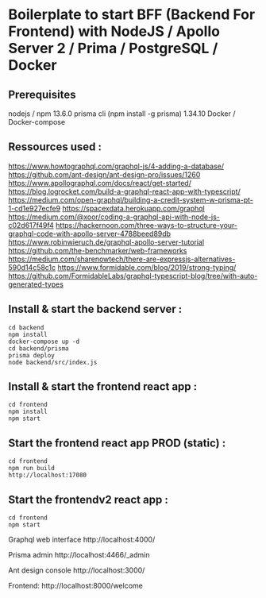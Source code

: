 Boilerplate to start BFF (Backend For Frontend) with NodeJS / Apollo Server 2 / Prima / PostgreSQL / Docker
====================


Prerequisites
--------------------
nodejs / npm 13.6.0
prisma cli (npm install -g prisma) 1.34.10
Docker / Docker-compose

Ressources used :
------------------------
https://www.howtographql.com/graphql-js/4-adding-a-database/
https://github.com/ant-design/ant-design-pro/issues/1260
https://www.apollographql.com/docs/react/get-started/
https://blog.logrocket.com/build-a-graphql-react-app-with-typescript/
https://medium.com/open-graphql/building-a-credit-system-w-prisma-pt-1-cd1e927ecfe9
https://spacexdata.herokuapp.com/graphql
https://medium.com/@xoor/coding-a-graphql-api-with-node-js-c02d617f49f4
https://hackernoon.com/three-ways-to-structure-your-graphql-code-with-apollo-server-4788beed89db
https://www.robinwieruch.de/graphql-apollo-server-tutorial
https://github.com/the-benchmarker/web-frameworks
https://medium.com/sharenowtech/there-are-expressjs-alternatives-590d14c58c1c
https://www.formidable.com/blog/2019/strong-typing/
https://github.com/FormidableLabs/graphql-typescript-blog/tree/with-auto-generated-types

Install & start the backend server : 
------------------------
```
cd backend
npm install
docker-compose up -d
cd backend/prisma
prisma deploy
node backend/src/index.js
```

Install & start the frontend react app : 
------------------------
```
cd frontend
npm install
npm start
```

Start the frontend react app PROD (static) : 
------------------------
```
cd frontend
npm run build
http://localhost:17080
```

Start the frontendv2 react app : 
------------------------
```
cd frontend
npm start
```


Graphql web interface
http://localhost:4000/

Prisma admin
http://localhost:4466/_admin

Ant design console
http://localhost:3000/

Frontend:
http://localhost:8000/welcome
